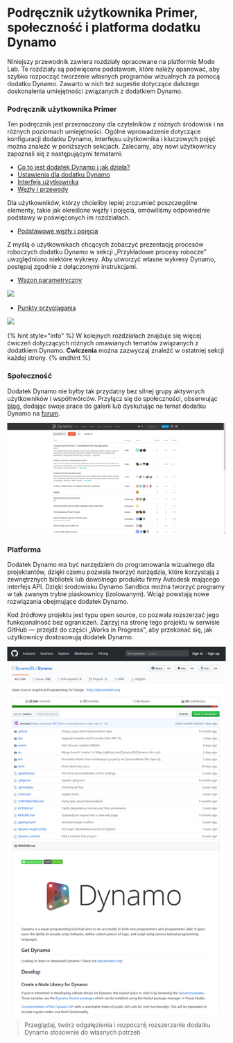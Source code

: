 # Podręcznik użytkownika Primer, społeczność i platforma dodatku Dynamo

Niniejszy przewodnik zawiera rozdziały opracowane na platformie Mode Lab. Te rozdziały są poświęcone podstawom, które należy opanować, aby szybko rozpocząć tworzenie własnych programów wizualnych za pomocą dodatku Dynamo. Zawarto w nich też sugestie dotyczące dalszego doskonalenia umiejętności związanych z dodatkiem Dynamo.

### Podręcznik użytkownika Primer

Ten podręcznik jest przeznaczony dla czytelników z różnych środowisk i na różnych poziomach umiejętności. Ogólne wprowadzenie dotyczące konfiguracji dodatku Dynamo, interfejsu użytkownika i kluczowych pojęć można znaleźć w poniższych sekcjach. Zalecamy, aby nowi użytkownicy zapoznali się z następującymi tematami:

* [Co to jest dodatek Dynamo i jak działa?](1-what-is-dynamo.md)
* [Ustawienia dla dodatku Dynamo](../2\_setup\_for\_dynamo/)
* [Interfejs użytkownika](../3\_user\_interface/)
* [Węzły i przewody](../4\_nodes\_and\_wires/)

Dla użytkowników, którzy chcieliby lepiej zrozumieć poszczególne elementy, takie jak określone węzły i pojęcia, omówiliśmy odpowiednie podstawy w poświęconych im rozdziałach.

* [Podstawowe węzły i pojęcia](../5\_essential\_nodes\_and\_concepts/)

Z myślą o użytkownikach chcących zobaczyć prezentację procesów roboczych dodatku Dynamo w sekcji „Przykładowe procesy robocze” uwzględniono niektóre wykresy. Aby utworzyć własne wykresy Dynamo, postępuj zgodnie z dołączonymi instrukcjami.

* [Wazon parametryczny](../10\_sample\_workflow/10-1\_getting-started-workflows/1-parametric-vase.md)

![](images/1-2/vase1.gif)

* [Punkty przyciągania](../10\_sample\_workflow/10-1\_getting-started-workflows/2-attractor-points.md)

![](images/1-2/attractor1.gif)

{% hint style="info" %}
W kolejnych rozdziałach znajduje się więcej ćwiczeń dotyczących różnych omawianych tematów związanych z dodatkiem Dynamo. **Ćwiczenia** można zazwyczaj znaleźć w ostatniej sekcji każdej strony. 
{% endhint %}

### Społeczność

Dodatek Dynamo nie byłby tak przydatny bez silnej grupy aktywnych użytkowników i współtwórców. Przyłącz się do społeczności, obserwując [blog](http://dynamobim.org/blog/), dodając swoje prace do galerii lub dyskutując na temat dodatku Dynamo na [forum](https://forum.dynamobim.com).

![Forum](images/1-2/02-Community.png)

### Platforma

Dodatek Dynamo ma być narzędziem do programowania wizualnego dla projektantów, dzięki czemu pozwala tworzyć narzędzia, które korzystają z zewnętrznych bibliotek lub dowolnego produktu firmy Autodesk mającego interfejs API. Dzięki środowisku Dynamo Sandbox można tworzyć programy w tak zwanym trybie piaskownicy (izolowanym). Wciąż powstają nowe rozwiązania obejmujące dodatek Dynamo.

Kod źródłowy projektu jest typu open source, co pozwala rozszerzać jego funkcjonalność bez ograniczeń. Zajrzyj na stronę tego projektu w serwisie GitHub — przejdź do części „Works in Progress”, aby przekonać się, jak użytkownicy dostosowują dodatek Dynamo.

![Repozytorium](images/1-2/03-TheRepo.png)

> Przeglądaj, twórz odgałęzienia i rozpocznij rozszerzanie dodatku Dynamo stosownie do własnych potrzeb
